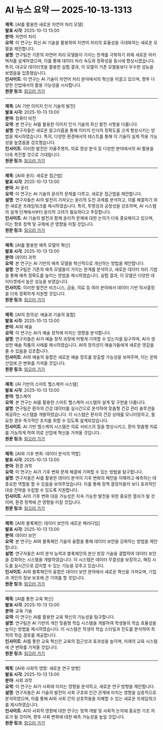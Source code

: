 # AI 뉴스 요약 — 2025-10-13-1313

**제목**: [AI를 활용한 새로운 자연어 처리 모델]  
**발표 시각**: 2025-10-13 13:00  
**분야**: 자연어 처리  
**요약**: 이 연구는 최신 AI 기술을 활용하여 자연어 처리의 효율성을 극대화하는 새로운 모델을 제안합니다.  
**설명**: 연구팀은 기존의 자연어 처리 모델들이 가지는 한계를 극복하기 위해 새로운 아키텍처를 설계하였으며, 이를 통해 데이터 처리 속도와 정확성을 동시에 향상시켰습니다. 특히, 대규모 데이터셋을 활용한 실험 결과, 이 모델이 기존 모델들보다 우수한 성능을 보였음을 입증했습니다.  
**인사이트**: 이 연구는 AI 기술이 자연어 처리 분야에서의 혁신을 이끌고 있으며, 향후 다양한 산업에서의 활용 가능성을 시사합니다.  
**원문 링크**: [읽으러 가기](https://arxiv.org/abs/2510.08619)  

---

**제목**: [AI 기반 이미지 인식 기술의 발전]  
**발표 시각**: 2025-10-13 13:00  
**분야**: 컴퓨터 비전  
**요약**: 본 연구는 AI를 활용한 이미지 인식 기술의 최신 발전 사항을 다룹니다.  
**설명**: 연구자들은 새로운 알고리즘을 통해 이미지 인식의 정확도를 크게 향상시키는 방법을 제시하였습니다. 특히, 다양한 환경에서의 테스트를 통해 이 기술이 실제 적용 가능성을 높였음을 강조했습니다.  
**인사이트**: 이러한 발전은 자율주행차, 의료 영상 분석 등 다양한 분야에서의 AI 활용을 더욱 촉진할 것으로 기대됩니다.  
**원문 링크**: [읽으러 가기](https://arxiv.org/abs/2510.08671)  

---

**제목**: [AI와 윤리: 새로운 접근법]  
**발표 시각**: 2025-10-13 13:00  
**분야**: AI 윤리  
**요약**: 이 연구는 AI 기술의 윤리적 문제를 다루고, 새로운 접근법을 제안합니다.  
**설명**: 연구자들은 AI의 발전이 가져오는 윤리적 도전 과제를 분석하고, 이를 해결하기 위한 새로운 프레임워크를 제시하였습니다. 특히, 투명성과 공정성을 강조하며, AI 시스템의 설계 단계에서부터 윤리적 고려가 필요하다고 주장합니다.  
**인사이트**: AI 기술의 발전과 함께 윤리적 문제에 대한 논의가 더욱 중요해지고 있으며, 이는 향후 정책 및 규제에 큰 영향을 미칠 것입니다.  
**원문 링크**: [읽으러 가기](https://arxiv.org/abs/2510.08713)  

---

**제목**: [AI를 활용한 예측 모델의 혁신]  
**발표 시각**: 2025-10-13 13:00  
**분야**: 데이터 과학  
**요약**: 본 연구는 AI 기반의 예측 모델을 혁신적으로 개선하는 방법을 제안합니다.  
**설명**: 연구팀은 기존의 예측 모델들이 가지는 한계를 분석하고, 새로운 데이터 처리 기법을 통해 예측 정확도를 높이는 방법을 제시하였습니다. 실험 결과, 이 모델은 다양한 데이터셋에서 높은 성능을 보였습니다.  
**인사이트**: 이러한 발전은 비즈니스, 금융, 의료 등 여러 분야에서 데이터 기반 의사결정을 더욱 정확하게 지원할 것입니다.  
**원문 링크**: [읽으러 가기](https://arxiv.org/abs/2510.08755)  

---

**제목**: [AI의 창의성: 예술과 기술의 융합]  
**발표 시각**: 2025-10-13 13:00  
**분야**: AI와 예술  
**요약**: 이 연구는 AI가 예술 창작에 미치는 영향을 분석합니다.  
**설명**: 연구자들은 AI가 예술 창작 과정에 어떻게 기여할 수 있는지를 탐구하며, AI가 생성한 예술 작품의 사례를 제시하였습니다. AI의 창의성이 예술가들에게 새로운 영감을 줄 수 있음을 강조합니다.  
**인사이트**: AI와 예술의 융합은 새로운 예술 장르를 창출할 가능성을 보여주며, 이는 문화 산업에 큰 변화를 가져올 것입니다.  
**원문 링크**: [읽으러 가기](https://arxiv.org/abs/2510.08790)  

---

**제목**: [AI 기반의 스마트 헬스케어 시스템]  
**발표 시각**: 2025-10-13 13:00  
**분야**: 헬스케어  
**요약**: 본 연구는 AI를 활용한 스마트 헬스케어 시스템의 설계 및 구현을 다룹니다.  
**설명**: 연구팀은 환자의 건강 데이터를 실시간으로 분석하여 맞춤형 건강 관리 솔루션을 제공하는 시스템을 개발하였습니다. 이 시스템은 환자의 건강 상태를 모니터링하고, 필요한 경우 즉각적인 조치를 취할 수 있도록 설계되었습니다.  
**인사이트**: AI 기반 헬스케어 시스템은 의료 서비스의 질을 향상시키고, 환자 맞춤형 치료를 가능하게 하여 의료 산업에 혁신을 가져올 것입니다.  
**원문 링크**: [읽으러 가기](https://arxiv.org/abs/2510.08831)  

---

**제목**: [AI와 기후 변화: 데이터 분석의 역할]  
**발표 시각**: 2025-10-13 13:00  
**분야**: 환경 과학  
**요약**: 이 연구는 AI가 기후 변화 문제 해결에 기여할 수 있는 방법을 탐구합니다.  
**설명**: 연구자들은 AI를 활용한 데이터 분석이 기후 변화의 패턴을 이해하고 예측하는 데 중요한 역할을 할 수 있음을 보여주었습니다. 이를 통해 정책 결정자들이 보다 효과적인 대응 전략을 수립할 수 있도록 지원합니다.  
**인사이트**: AI의 기후 변화 대응 가능성은 지속 가능한 발전을 위한 중요한 열쇠가 될 것이며, 환경 정책에 큰 영향을 미칠 것입니다.  
**원문 링크**: [읽으러 가기](https://arxiv.org/abs/2510.08847)  

---

**제목**: [AI와 블록체인: 데이터 보안의 새로운 패러다임]  
**발표 시각**: 2025-10-13 13:00  
**분야**: 데이터 보안  
**요약**: 본 연구는 AI와 블록체인 기술의 융합을 통해 데이터 보안을 강화하는 방법을 제안합니다.  
**설명**: 연구자들은 AI의 분석 능력과 블록체인의 분산 원장 기술을 결합하여 데이터 보안을 강화하는 시스템을 개발하였습니다. 이 시스템은 데이터 무결성을 보장하고, 해킹 시도를 실시간으로 감지할 수 있는 기능을 갖추고 있습니다.  
**인사이트**: AI와 블록체인의 융합은 데이터 보안 분야에서 새로운 혁신을 가져오며, 기업과 개인의 정보 보호에 큰 기여를 할 것입니다.  
**원문 링크**: [읽으러 가기](https://arxiv.org/abs/2510.08867)  

---

**제목**: [AI를 통한 교육 혁신]  
**발표 시각**: 2025-10-13 13:00  
**분야**: 교육 기술  
**요약**: 이 연구는 AI를 활용한 교육 혁신의 가능성을 탐구합니다.  
**설명**: 연구팀은 AI 기반의 개인 맞춤형 학습 시스템을 개발하여 학생들의 학습 효율성을 높이는 방법을 제시하였습니다. 이 시스템은 학생의 학습 스타일과 진도를 분석하여 최적의 학습 경로를 제공합니다.  
**인사이트**: AI를 통한 교육 혁신은 교육의 접근성과 효과성을 높이며, 미래의 교육 시스템에 큰 변화를 가져올 것입니다.  
**원문 링크**: [읽으러 가기](https://arxiv.org/abs/2510.08872)  

---

**제목**: [AI와 사회적 영향: 새로운 연구 방향]  
**발표 시각**: 2025-10-13 13:00  
**분야**: 사회 과학  
**요약**: 이 연구는 AI가 사회에 미치는 영향을 분석하고, 새로운 연구 방향을 제안합니다.  
**설명**: 연구자들은 AI 기술의 발전이 사회 구조와 인간 관계에 미치는 영향을 심층적으로 분석하였으며, 이를 통해 AI와 사회 간의 상호작용을 이해할 수 있는 새로운 프레임워크를 제시하였습니다.  
**인사이트**: AI의 사회적 영향에 대한 연구는 정책 개발 및 사회적 논의에 중요한 기초 자료가 될 것이며, 향후 사회 변화에 대한 예측 가능성을 높일 것입니다.  
**원문 링크**: [읽으러 가기](https://arxiv.org/abs/2510.08928)  